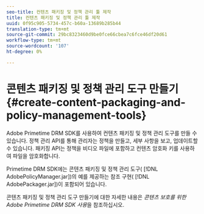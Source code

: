 ```yaml
---
seo-title: 컨텐츠 패키징 및 정책 관리 툴 제작
title: 컨텐츠 패키징 및 정책 관리 툴 제작
uuid: 0f95c905-5734-457c-b60a-13689b285b44
translation-type: tm+mt
source-git-commit: 29bc8323460d9be0fce66cbea7c6fce46df20d61
workflow-type: tm+mt
source-wordcount: '107'
ht-degree: 0%

---
```



# 콘텐츠 패키징 및 정책 관리 도구 만들기{#create-content-packaging-and-policy-management-tools}

Adobe Primetime DRM SDK를 사용하여 컨텐츠 패키징 및 정책 관리 도구를 만들 수 있습니다. 정책 관리 API를 통해 관리자는 정책을 만들고, 세부 사항을 보고, 업데이트할 수 있습니다. 패키징 API는 정책을 비디오 파일에 포함하고 컨텐츠 암호화 키를 사용하여 파일을 암호화합니다.

Primetime DRM SDK에는 콘텐츠 패키징 및 정책 관리 도구( [!DNL AdobePolicyManager.jar])의 예를 제공하는 참조 구현( [!DNL AdobePackager.jar])이 포함되어 있습니다.

콘텐츠 패키징 및 정책 관리 도구 만들기에 대한 자세한 내용은 *콘텐츠 보호를 위한 Adobe Primetime DRM SDK 사용*&#x200B;을 참조하십시오.
